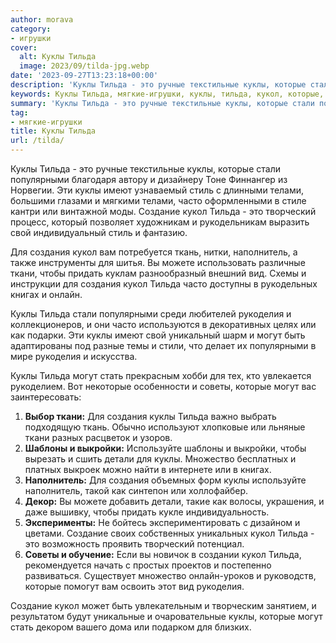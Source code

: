 ```yaml
---
author: morava
category:
- игрушки
cover:
  alt: Куклы Тильда
  image: 2023/09/tilda-jpg.webp
date: '2023-09-27T13:23:18+00:00'
description: 'Куклы Тильда - это ручные текстильные куклы, которые стали популярными благодаря автору и дизайнеру Тоне Финнангер из Норвегии. Эти куклы имеют...'
keywords: Куклы Тильда, мягкие-игрушки, куклы, тильда, кукол, которые, создания, могут, это, популярными, часто, создание, наполнитель, ткани, рукоделия, стали, имеют
summary: 'Куклы Тильда - это ручные текстильные куклы, которые стали популярными благодаря автору и дизайнеру Тоне Финнангер из Норвегии. Эти куклы имеют...'
tag:
- мягкие-игрушки
title: Куклы Тильда
url: /tilda/
---
```


Куклы Тильда \- это ручные текстильные куклы, которые стали популярными благодаря автору и дизайнеру Тоне Финнангер из Норвегии. Эти куклы имеют узнаваемый стиль с длинными телами, большими глазами и мягкими телами, часто оформленными в стиле кантри или винтажной моды. Создание кукол Тильда \- это творческий процесс, который позволяет художникам и рукодельникам выразить свой индивидуальный стиль и фантазию.

Для создания кукол вам потребуется ткань, нитки, наполнитель, а также инструменты для шитья. Вы можете использовать различные ткани, чтобы придать куклам разнообразный внешний вид. Схемы и инструкции для создания кукол Тильда часто доступны в рукодельных книгах и онлайн.

Куклы Тильда стали популярными среди любителей рукоделия и коллекционеров, и они часто используются в декоративных целях или как подарки. Эти куклы имеют свой уникальный шарм и могут быть адаптированы под разные темы и стили, что делает их популярными в мире рукоделия и искусства.

Куклы Тильда могут стать прекрасным хобби для тех, кто увлекается рукоделием. Вот некоторые особенности и советы, которые могут вас заинтересовать:

1. **Выбор ткани:** Для создания куклы Тильда важно выбрать подходящую ткань. Обычно используют хлопковые или льняные ткани разных расцветок и узоров.
1. **Шаблоны и выкройки:** Используйте шаблоны и выкройки, чтобы вырезать и сшить детали для куклы. Множество бесплатных и платных выкроек можно найти в интернете или в книгах.
1. **Наполнитель:** Для создания объемных форм куклы используйте наполнитель, такой как синтепон или холлофайбер.
1. **Декор:** Вы можете добавить детали, такие как волосы, украшения, и даже вышивку, чтобы придать кукле индивидуальность.
1. **Эксперименты:** Не бойтесь экспериментировать с дизайном и цветами. Создание своих собственных уникальных кукол Тильда \- это возможность проявить творческий потенциал.
1. **Советы и обучение:** Если вы новичок в создании кукол Тильда, рекомендуется начать с простых проектов и постепенно развиваться. Существует множество онлайн-уроков и руководств, которые помогут вам освоить этот вид рукоделия.

Создание кукол может быть увлекательным и творческим занятием, и результатом будут уникальные и очаровательные куклы, которые могут стать декором вашего дома или подарком для близких.